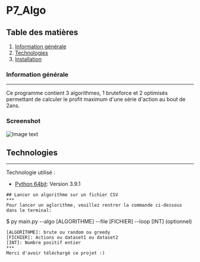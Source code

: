 # P7_Algo
## Table des matières
1. [Information générale](#general-info)
2. [Technologies](#technologies)
3. [Installation](#installation)

### Information générale
***
Ce programme contient 3 algorithmes, 1 bruteforce et 2 optimisés permettant de calculer le profit maximum d'une série d'action au bout de 2ans.
### Screenshot
![Image text](https://i.ibb.co/LC80vpd/banniere-op.png)
## Technologies
***
Technologie utilisé :
* [Python 64bit](https://www.python.org/downloads/release/python-391/): Version 3.9.1

```
## Lancer un algorithme sur un fichier CSV
***
Pour lancer un aglorithme, veuillez rentrer la commande ci-dessous dans le terminal:
```
$ py main.py --algo [ALGORITHME] --file [FICHIER] --loop [INT] (optionnel)
```
[ALGORITHME]: brute ou random ou greedy
[FICHIER]: Actions ou dataset1 ou dataset2
[INT]: Nombre positif entier
***
Merci d'avoir téléchargé ce projet :) 
